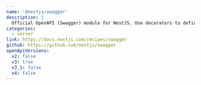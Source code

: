 ```yaml
---
name: '@nestjs/swagger'
description: |
  Official OpenAPI (Swagger) module for NestJS. Use decorators to define OpenAPI endpoint documentation, parameters and return types. Integrates tightly with a NestJS application. Ships with Swagger UI and serves OpenAPI v3 spec.
categories:
  - server
link: https://docs.nestjs.com/recipes/swagger
github: https://github.com/nestjs/swagger
openApiVersions:
  v2: false
  v3: true
  v3_1: false
  v4: false
---
```


